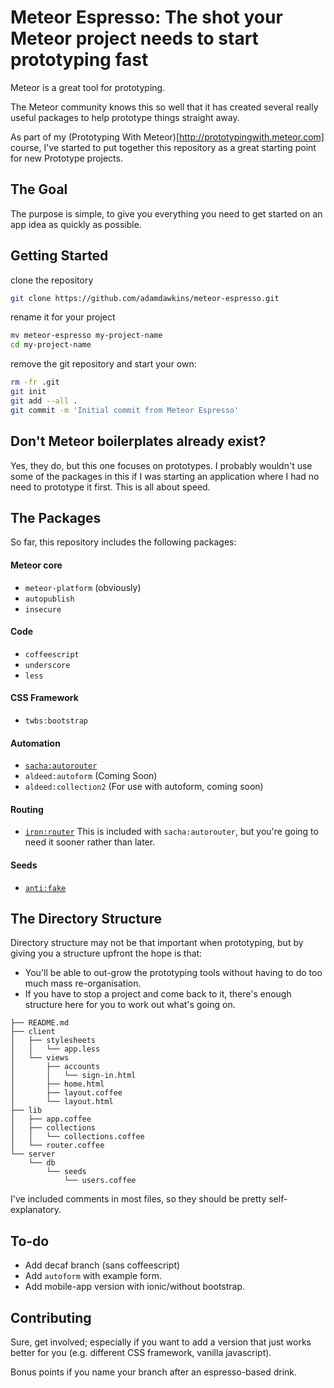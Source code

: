 # Meteor Espresso: The shot your Meteor project needs to start prototyping fast
Meteor is a great tool for prototyping.

The Meteor community knows this so well that it has created several really useful packages to help prototype things straight away. 

As part of my (Prototyping With Meteor)[http://prototypingwith.meteor.com] course, I've started to put together this repository as a great starting point for new Prototype projects.

## The Goal
The purpose is simple, to give you everything you need to get started on an app idea as quickly as possible. 

## Getting Started
clone the repository
```bash
git clone https://github.com/adamdawkins/meteor-espresso.git
```
rename it for your project
``` bash
mv meteor-espresso my-project-name
cd my-project-name
```
remove the git repository and start your own:

```bash
rm -fr .git
git init
git add --all .
git commit -m 'Initial commit from Meteor Espresso'
```
## Don't Meteor boilerplates already exist?
Yes, they do, but this one focuses on prototypes. I probably wouldn't use some of the packages in this if I was starting an application where I had no need to prototype it first. This is all about speed.

## The Packages
So far, this repository includes the following packages:
#### Meteor core
* `meteor-platform` (obviously)
* `autopublish`
* `insecure`

#### Code
* `coffeescript`
* `underscore`
* `less`

#### CSS Framework
* `twbs:bootstrap`

#### Automation
* [`sacha:autorouter`](https://atmospherejs.com/sacha/autorouter)
* `aldeed:autoform` (Coming Soon)
* `aldeed:collection2` (For use with autoform, coming soon)

#### Routing
* [`iron:router`](https://atmospherejs.com/iron/router) This is included with `sacha:autorouter`, but you're going to need it sooner rather than later.

#### Seeds
* [`anti:fake`](https://atmospherejs.com/anti/fake)

## The Directory Structure
Directory structure may not be that important when prototyping, but by giving you a structure upfront the hope is that:

* You'll be able to out-grow the prototyping tools without having to do too much mass re-organisation.
* If you have to stop a project and come back to it, there's enough structure here for you to work out what's going on.

```
├── README.md
├── client
│   ├── stylesheets
│   │   └── app.less
│   └── views
│       ├── accounts
│       │   └── sign-in.html
│       ├── home.html
│       ├── layout.coffee
│       └── layout.html
├── lib
│   ├── app.coffee
│   ├── collections
│   │   └── collections.coffee
│   └── router.coffee
└── server
    └── db
        └── seeds
            └── users.coffee
```

I've included comments in most files, so they should be pretty self-explanatory.

## To-do
* Add decaf branch (sans coffeescript)
* Add `autoform` with example form.
* Add mobile-app version with ionic/without bootstrap.

## Contributing
Sure, get involved; especially if you want to add a version that just works better for you (e.g. different CSS framework, vanilla javascript).

Bonus points if you name your branch after an espresso-based drink.
